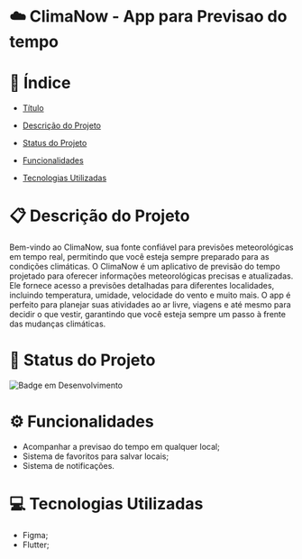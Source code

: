 

# ☁️ ClimaNow - App para Previsao do tempo

# 🔗 Índice

- [Título](#-ClimaNow---App-para-Previsão-do-tempo)

- [Descrição do Projeto](#-descrição-do-projeto)

- [Status do Projeto](#-status-do-projeto)

- [Funcionalidades](#-funcionalidades)

- [Tecnologias Utilizadas](#-tecnologias-utilizadas)

# 📋 Descrição do Projeto

Bem-vindo ao ClimaNow, sua fonte confiável para previsões meteorológicas em tempo real, permitindo que você esteja sempre preparado para as condições climáticas.
O ClimaNow é um aplicativo de previsão do tempo projetado para oferecer informações meteorológicas precisas e atualizadas. Ele fornece acesso a previsões detalhadas para diferentes localidades, incluindo temperatura, umidade, velocidade do vento e muito mais. O app é perfeito para planejar suas atividades ao ar livre, viagens e até mesmo para decidir o que vestir, garantindo que você esteja sempre um passo à frente das mudanças climáticas.

# 🔨 Status do Projeto

![Badge em Desenvolvimento](https://img.shields.io/static/v1?label=STATUS&message=EM%20DESENVOLVIMENTO&color=GREEN&style=for-the-badge)

# ⚙ Funcionalidades

- Acompanhar a previsao do tempo em qualquer local;
- Sistema de favoritos para salvar locais;
- Sistema de notificações.

# 💻 Tecnologias Utilizadas

- Figma;
- Flutter;

